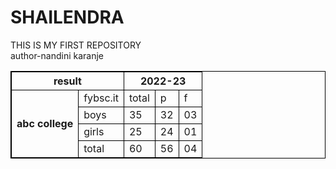 # SHAILENDRA
THIS IS MY FIRST REPOSITORY
<br>
author-nandini karanje 

<!DOCTYPE html>
<html>
<head>
<style>
table, th, td {
  border: 1px solid black;
  border-collapse: collapse;
}
</style>
</head>
<body>

<table style="width:100%">

  <tr>
    <th colspan="2">result</th>
    <th colspan="3">2022-23</th>

  </tr>
  <tr>
     <th rowspan="4">abc college</th>
     <td> fybsc.it </td>
     <td> total</td>
     <td> p </td>
     <td> f </td>
 </tr>
   <tr>
    <td>boys</td>
    <td>35</td>
    <td>32</td>
    <td>03</td>
  </tr>
<tr>
<td> girls </td>
<td> 25 </td>
<td> 24 </td>
<td> 01 </td>
</tr>
<tr>
<td> total</td>
<td> 60</td>
<td> 56</td>
<td> 04</td>
</tr>


</table>
</body>
</html>